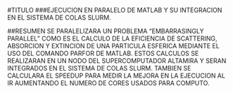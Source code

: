 #TITULO 
###EJECUCION EN PARALELO DE MATLAB Y SU INTEGRACION EN EL SISTEMA DE COLAS SLURM.

##RESUMEN 
SE PARALELIZARA UN PROBLEMA “EMBARRASINGLY PARALLEL” COMO ES EL CALCULO DE LA EFICIENCIA DE SCATTERING, ABSORCION Y EXTINCION DE UNA PARTICULA ESFERICA MEDIANTE EL USO DEL COMANDO PARFOR DE MATLAB. ESTOS CALCULOS SE REALIZARAN EN UN NODO DEL SUPERCOMPUTADOR ALTAMIRA Y SERAN INTEGRADOS EN EL SISTEMA DE COLAS SLURM. TAMBIEN SE CALCULARA EL SPEEDUP PARA MEDIR LA MEJORA EN LA EJECUCION AL IR AUMENTANDO EL NUMERO DE CORES USADOS PARA COMPUTO.
